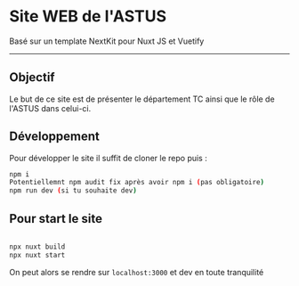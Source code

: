 # Site WEB de l'ASTUS

Basé sur un template NextKit pour Nuxt JS et Vuetify

---

## Objectif

Le but de ce site est de présenter le département TC ainsi que le rôle de l'ASTUS dans celui-ci.

## Développement

Pour développer le site il suffit de cloner le repo puis :

```bash
npm i
Potentiellemnt npm audit fix après avoir npm i (pas obligatoire)
npm run dev (si tu souhaite dev)

```
## Pour start le site
```bash

npx nuxt build
npx nuxt start

```



On peut alors se rendre sur `localhost:3000` et dev en toute tranquilité
